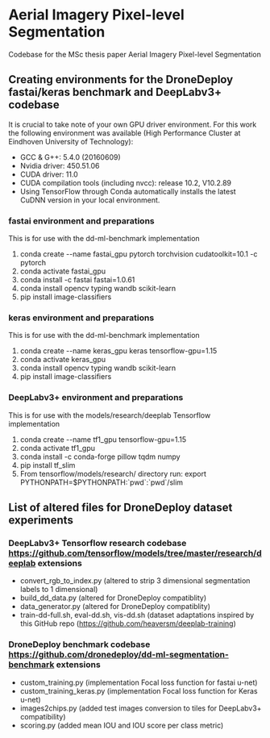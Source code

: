 # Aerial Imagery Pixel-level Segmentation
Codebase for the MSc thesis paper Aerial Imagery Pixel-level Segmentation

## Creating environments for the DroneDeploy fastai/keras benchmark and DeepLabv3+ codebase

It is crucial to take note of your own GPU driver environment. For this work the following environment was available (High Performance Cluster at Eindhoven University of Technology):

- GCC \& G++: 5.4.0 (20160609)
- Nvidia driver: 450.51.06
- CUDA driver: 11.0
- CUDA compilation tools (including nvcc): release 10.2, V10.2.89
- Using TensorFlow through Conda automatically installs the latest CuDNN version in your local environment.

### fastai environment and preparations
This is for use with the dd-ml-benchmark implementation
1. conda create --name fastai\_gpu pytorch torchvision cudatoolkit=10.1 -c pytorch
2. conda activate fastai\_gpu
3. conda install -c fastai fastai=1.0.61
4. conda install opencv typing wandb scikit-learn
5. pip install image-classifiers

### keras environment and preparations
This is for use with the dd-ml-benchmark implementation
1. conda create --name keras\_gpu keras tensorflow-gpu=1.15
2. conda activate keras\_gpu
3. conda install opencv typing wandb scikit-learn
4. pip install image-classifiers

### DeepLabv3+ environment and preparations
This is for use with the models/research/deeplab Tensorflow implementation
1. conda create --name tf1\_gpu tensorflow-gpu=1.15
2. conda activate tf1\_gpu
3. conda install -c conda-forge pillow tqdm numpy
4. pip install tf\_slim
5. From tensorflow/models/research/ directory run: export PYTHONPATH=\$PYTHONPATH:\`pwd\`:\`pwd\`/slim
## List of altered files for DroneDeploy dataset experiments
### DeepLabv3+ Tensorflow research codebase https://github.com/tensorflow/models/tree/master/research/deeplab extensions
- convert\_rgb\_to\_index.py (altered to strip 3 dimensional segmentation labels to 1 dimensional)
- build\_dd\_data.py (altered for DroneDeploy compatiblity)
- data\_generator.py (altered for DroneDeploy compatiblity)
- train-dd-full.sh, eval-dd.sh, vis-dd.sh (dataset adaptations inspired by this GitHub repo (https://github.com/heaversm/deeplab-training)

### DroneDeploy benchmark codebase https://github.com/dronedeploy/dd-ml-segmentation-benchmark extensions
- custom\_training.py (implementation Focal loss function for fastai u-net)
- custom\_training\_keras.py (implementation Focal loss function for Keras u-net)
- images2chips.py (added test images conversion to tiles for DeepLabv3+ compatibility)
- scoring.py (added mean IOU and IOU score per class metric)
